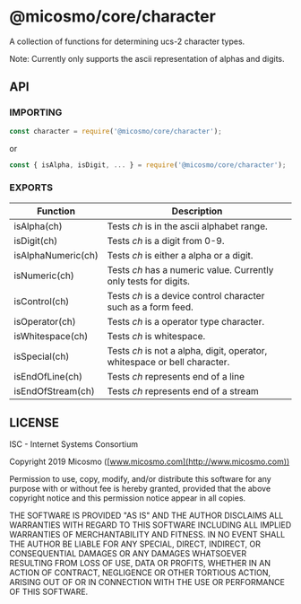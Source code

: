 # @micosmo/core/character

A collection of functions for determining ucs-2 character types.

Note: Currently only supports the ascii representation of alphas and digits.

## API

### IMPORTING

```javascript
const character = require('@micosmo/core/character');
```
or
```javascript
const { isAlpha, isDigit, ... } = require('@micosmo/core/character');
```

### EXPORTS

Function | Description
-------- | -----------
isAlpha(ch) | Tests *ch* is in the ascii alphabet range.
isDigit(ch) | Tests *ch* is a digit from 0-9.
isAlphaNumeric(ch) | Tests *ch* is either a alpha or a digit.
isNumeric(ch) | Tests *ch* has a numeric value. Currently only tests for digits.
isControl(ch) | Tests *ch* is a device control character such as a form feed.
isOperator(ch) | Tests *ch* is a operator type character.
isWhitespace(ch) | Tests *ch* is whitespace.
isSpecial(ch) | Tests *ch* is not a alpha, digit, operator, whitespace or bell character.
isEndOfLine(ch) | Tests *ch* represents end of a line
isEndOfStream(ch) | Tests *ch* represents end of a stream

## LICENSE

ISC - Internet Systems Consortium

Copyright 2019 Micosmo ([www.micosmo.com](http://www.micosmo.com))

Permission to use, copy, modify, and/or distribute this software for any purpose with or without fee is hereby granted, provided that the above copyright notice and this permission notice appear in all copies.

THE SOFTWARE IS PROVIDED "AS IS" AND THE AUTHOR DISCLAIMS ALL WARRANTIES WITH REGARD TO THIS SOFTWARE INCLUDING ALL IMPLIED WARRANTIES OF MERCHANTABILITY AND FITNESS. IN NO EVENT SHALL THE AUTHOR BE LIABLE FOR ANY SPECIAL, DIRECT, INDIRECT, OR CONSEQUENTIAL DAMAGES OR ANY DAMAGES WHATSOEVER RESULTING FROM LOSS OF USE, DATA OR PROFITS, WHETHER IN AN ACTION OF CONTRACT, NEGLIGENCE OR OTHER TORTIOUS ACTION, ARISING OUT OF OR IN CONNECTION WITH THE USE OR PERFORMANCE OF THIS SOFTWARE.

